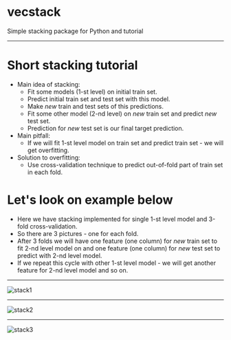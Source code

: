 # vecstack
Simple stacking package for Python and tutorial

***

# Short stacking tutorial
* Main idea of stacking: 
  * Fit some models (1-st level) on initial train set.
  * Predict initial train set and test set with this model. 
  * Make *new* train and test sets of this predictions.
  * Fit some other model (2-nd level) on *new* train set and predict *new* test set.
  * Prediction for *new* test set is our final target prediction.
* Main pitfall:
  * If we will fit 1-st level model on train set and predict train set - we will get overfitting.
* Solution to overfitting:
  * Use cross-validation technique to predict out-of-fold part of train set in each fold.
  
# Let's look on example below
* Here we have stacking implemented for single 1-st level model and 3-fold cross-validation.
* So there are 3 pictures - one for each fold.
* After 3 folds we will have one feature (one column) for *new* train set to fit 2-nd level model on and
    one feature (one column) for *new* test set to predict with 2-nd level model.
* If we repeat this cycle with other 1-st level model - we will get another feature for 2-nd level model and so on.

***
![stack1](https://github.com/vecxoz/vecstack/blob/master/tutorial/dia1.png "Fold 1 of 3")
***
![stack2](https://github.com/vecxoz/vecstack/blob/master/tutorial/dia2.png "Fold 2 of 3")
***
![stack3](https://github.com/vecxoz/vecstack/blob/master/tutorial/dia3.png "Fold 3 of 3")
